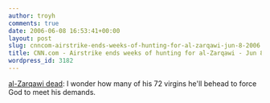 ```yaml
---
author: troyh
comments: true
date: 2006-06-08 16:53:41+00:00
layout: post
slug: cnncom-airstrike-ends-weeks-of-hunting-for-al-zarqawi-jun-8-2006
title: CNN.com - Airstrike ends weeks of hunting for al-Zarqawi - Jun 8, 2006
wordpress_id: 3182
---
```


[al-Zarqawi dead](http://www.cnn.com/2006/WORLD/meast/06/08/zarqawi.strike/index.html): I wonder how many of his 72 virgins he'll behead to force God to meet his demands.
